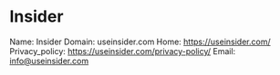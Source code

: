 
# Insider

Name: Insider
Domain: useinsider.com
Home: https://useinsider.com/
Privacy_policy: https://useinsider.com/privacy-policy/
Email: info@useinsider.com
